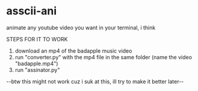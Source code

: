 # asscii-ani
animate any youtube video you want in your terminal, i think

STEPS FOR IT TO WORK
1. download an mp4 of the badapple music video
2. run "converter.py" with the mp4 file in the same folder (name the video "badapple.mp4")
3. run "assinator.py"

--btw this might not work cuz i suk at this, ill try to make it better later--
